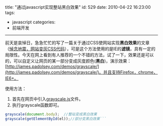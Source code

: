 title: "通过javascript实现整站黑白效果"
id: 529
date: 2010-04-22 16:23:00
tags:
- javascript
categories:
- 前端开发
---
前天是哀悼日，急急忙忙的写了一篇关于通过CSS使网站实现**黑白效果**的文章（[悼念地震，网站变灰CSS代码](http://js8.in/528.html "哀悼地震，实现整站黑白效果")），可是这个方法使用的是IE的**滤镜**，具有一定的局限性。今天在网上看到有人推荐的一个不错的方法，试了一下，效果还是可以的，可以自定义让网页的某一部分变成灰度颜色(**黑白**)，演示效果：[http://james.padolsey.com/demos/grayscale/](http://james.padolsey.com/demos/grayscale/)。并且支持Firefox，chrome，IE6+。

使用方法：

1.  首先在网页中引入[grayscale.js](http://james.padolsey.com/demos/grayscale/grayscale.js)文件。
2.  执行grayscale函数即可。

```javascript
grayscale(document.body);  //整站变成黑白效果
grayscale(getElementById(el));//部分变黑白效果```